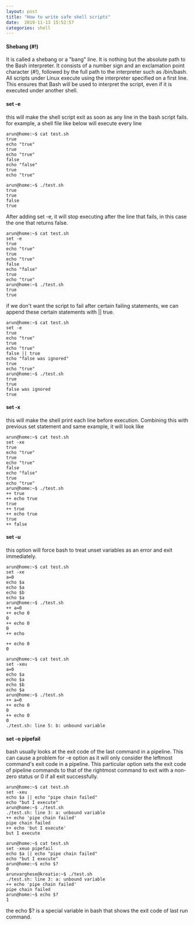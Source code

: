 ```yaml
---
layout: post
title: "How to write safe shell scripts"
date:  2019-11-13 15:52:57
categories: shell
---
```


#### Shebang (#!)

It is called a shebang or a "bang" line. It is nothing but the absolute path to the Bash interpreter. It consists of a number sign and an exclamation point character (#!), followed by the full path to the interpreter such as /bin/bash. All scripts under Linux execute using the interpreter specified on a first line.
This ensures that Bash will be used to interpret the script, even if it is executed under another shell.

#### set -e

this will make the shell script exit as soon as any line in the bash script fails.
for example, a shell file like below will execute every line
```
arun@home:~$ cat test.sh 
true
echo "true"
true
echo "true"
false
echo "false"
true
echo "true"

arun@home:~$ ./test.sh 
true
true
false
true
```
After adding set -e, it will stop executing after the line that fails, in this case the one that returns false.
```
arun@home:~$ cat test.sh 
set -e
true
echo "true"
true
echo "true"
false
echo "false"
true
echo "true"
arun@home:~$ ./test.sh 
true
true
```
if we don't want the script to fail after certain failing statements, we can append these certain statements with || true.
```
arun@home:~$ cat test.sh           
set -e
true
echo "true"
true
echo "true"
false || true
echo "false was ignored"
true
echo "true"
arun@home:~$ ./test.sh           
true
true
false was ignored
true
```

#### set -x

this will make the shell print each line before execution. Combining this with previous set statement and same example, it will look like
```
arun@home:~$ cat test.sh           
set -xe
true
echo "true"
true
echo "true"
false
echo "false"
true
echo "true"
arun@home:~$ ./test.sh           
++ true
++ echo true
true
++ true
++ echo true
true
++ false
```

#### set -u

this option will force bash to treat unset variables as an error and exit immediately.
```
arun@home:~$ cat test.sh 
set -xe
a=0
echo $a
echo $a
echo $b
echo $a
arun@home:~$ ./test.sh 
++ a=0
++ echo 0
0
++ echo 0
0
++ echo

++ echo 0
0

arun@home:~$ cat test.sh
set -xeu
a=0
echo $a
echo $a
echo $b
echo $a
arun@home:~$ ./test.sh 
++ a=0
++ echo 0
0
++ echo 0
0
./test.sh: line 5: b: unbound variable
```

#### set -o pipefail

bash usually looks at the exit code of the last command in a pipeline. This can cause a problem for -e option as it will only consider the leftmost command's exit code in a pipeline.
This particular option sets the exit code of pipeline commands to that of the rightmost command to exit with a non-zero status or 0 if all exit successfully.
```
arun@home:~$ cat test.sh 
set -xeu
echo $a || echo "pipe chain failed"
echo "but I execute"
arun@home:~$ ./test.sh 
./test.sh: line 3: a: unbound variable
++ echo 'pipe chain failed'
pipe chain failed
++ echo 'but I execute'
but I execute

arun@home:~$ cat test.sh           
set -xeuo pipefail
echo $a || echo "pipe chain failed"
echo "but I execute"
arun@home:~$ echo $?
0
arunvarghese@kreatio:~$ ./test.sh 
./test.sh: line 3: a: unbound variable
++ echo 'pipe chain failed'
pipe chain failed
arun@home:~$ echo $?
1
```
the echo $? is a special variable in bash that shows the exit code of last run command.




